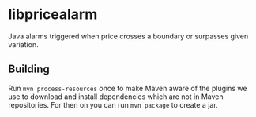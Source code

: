 libpricealarm
=============

Java alarms triggered when price crosses a boundary or surpasses given variation.

Building
--------
Run `mvn process-resources` once to make Maven aware of the plugins we use to download and install dependencies which are not in Maven repositories. For then on you can run `mvn package` to create a jar.
